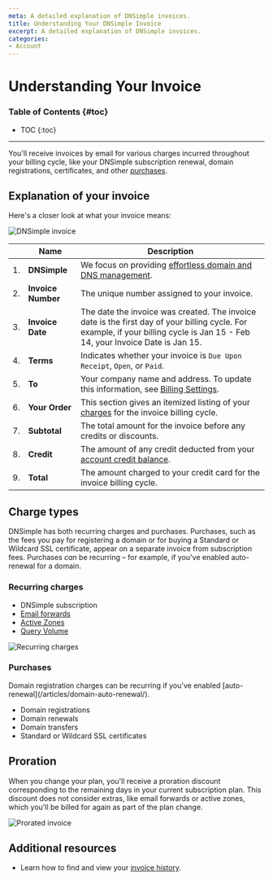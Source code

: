 ```yaml
---
meta: A detailed explanation of DNSimple invoices.
title: Understanding Your DNSimple Invoice
excerpt: A detailed explanation of DNSimple invoices.
categories:
- Account
---
```


# Understanding Your Invoice

### Table of Contents {#toc}

* TOC
{:toc}

---

You'll receive invoices by email for various charges incurred throughout your billing cycle, like your DNSimple subscription renewal, domain registrations, certificates, and other [purchases](#purchases).


## Explanation of your invoice

Here's a closer look at what your invoice means:

![DNSimple invoice](/files/dnsimple-invoice.png)

|    | **Name**           | **Description**                                                                                                                                                                       |
|:--:|--------------------|---------------------------------------------------------------------------------------------------------------------------------------------------------------------------------------|
| 1. | **DNSimple**       | We focus on providing [effortless domain and DNS management](https://support.dnsimple.com/articles/dnsimple-services/).                                                         |
| 2. | **Invoice Number** | The unique number assigned to your invoice.                                                                                                                                           |
| 3. | **Invoice Date**   | The date the invoice was created. The invoice date is the first day of your billing cycle. For example, if your billing cycle is Jan 15 - Feb 14, your Invoice Date is Jan 15. |
| 4. | **Terms**          | Indicates whether your invoice is `Due Upon Receipt`, `Open`, or `Paid`.                                                                                                              |
| 5. | **To**             | Your company name and address. To update this information, see [Billing Settings](/articles/billing-settings/).                                                                       |
| 6. | **Your Order**     | This section gives an itemized listing of your [charges](#charge-types) for the invoice billing cycle.                                                                  |
| 7. | **Subtotal**       | The total amount for the invoice before any credits or discounts.                                                                                                                     |
| 8. | **Credit**         | The amount of any credit deducted from your [account credit balance](/articles/account-subscription-balance/).                                                                        |
| 9. | **Total**          | The amount charged to your credit card for the invoice billing cycle.                                                                                                                                         |


## Charge types

DNSimple has both recurring charges and purchases. Purchases, such as the fees you pay for registering a domain or for buying a Standard or Wildcard SSL certificate, appear on a separate invoice from subscription fees. Purchases _can_ be recurring – for example, if you've enabled auto-renewal for a domain.

### Recurring charges

- DNSimple subscription
- [Email forwards](/articles/email-forwarding/)
- [Active Zones](/articles/dns-hosting)
- [Query Volume](/articles/dns-query-limits)

![Recurring charges](/files/recurring-charges.png)

### Purchases

<info>
Domain registration charges can be recurring if you've enabled [auto-renewal](/articles/domain-auto-renewal/).
</info>

- Domain registrations
- Domain renewals
- Domain transfers
- Standard or Wildcard SSL certificates


## Proration

When you change your plan, you'll receive a proration discount corresponding to the remaining days in your current subscription plan. This discount does not consider extras, like email forwards or active zones, which you'll be billed for again as part of the plan change.

![Prorated invoice](/files/prorated-invoice.png)

## Additional resources

- Learn how to find and view your [invoice history](/articles/account-invoice-history/).
